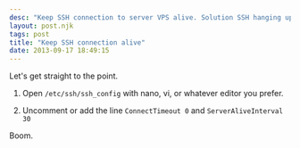 ```yaml
---
desc: "Keep SSH connection to server VPS alive. Solution SSH hanging up, freezing, problem remote SSH"
layout: post.njk
tags: post
title: "Keep SSH connection alive"
date: 2013-09-17 18:49:15
---
```


Let's get straight to the point.

1) Open `/etc/ssh/ssh_config` with nano, vi, or whatever editor you prefer.

2) Uncomment or add the line `ConnectTimeout 0` and `ServerAliveInterval 30`

Boom.
